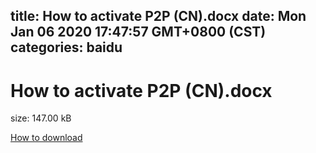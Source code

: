 
title: How to activate P2P (CN).docx
date: Mon Jan 06 2020 17:47:57 GMT+0800 (CST)    
categories: baidu
---

# How to activate P2P (CN).docx
size: 147.00 kB
 
 

[How to download](https://bpcam.bemobtrk.com/go/2ceec3aa-1ca2-46d6-b9ff-aaa5c184517c?jno=4605)
